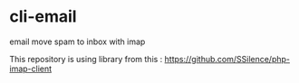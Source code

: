 # cli-email
email move spam to inbox with imap

This repository is using library from this : https://github.com/SSilence/php-imap-client
